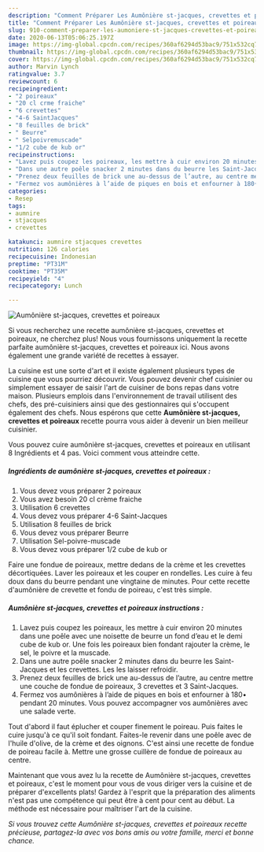 ```yaml
---
description: "Comment Préparer Les Aumônière st-jacques, crevettes et poireaux"
title: "Comment Préparer Les Aumônière st-jacques, crevettes et poireaux"
slug: 910-comment-preparer-les-aumoniere-st-jacques-crevettes-et-poireaux
date: 2020-06-13T05:06:25.197Z
image: https://img-global.cpcdn.com/recipes/360af6294d53bac9/751x532cq70/aumoniere-st-jacques-crevettes-et-poireaux-photo-principale-de-la-recette.jpg
thumbnail: https://img-global.cpcdn.com/recipes/360af6294d53bac9/751x532cq70/aumoniere-st-jacques-crevettes-et-poireaux-photo-principale-de-la-recette.jpg
cover: https://img-global.cpcdn.com/recipes/360af6294d53bac9/751x532cq70/aumoniere-st-jacques-crevettes-et-poireaux-photo-principale-de-la-recette.jpg
author: Marvin Lynch
ratingvalue: 3.7
reviewcount: 6
recipeingredient:
- "2 poireaux"
- "20 cl crme fraiche"
- "6 crevettes"
- "4-6 SaintJacques"
- "8 feuilles de brick"
- " Beurre"
- " Selpoivremuscade"
- "1/2 cube de kub or"
recipeinstructions:
- "Lavez puis coupez les poireaux, les mettre à cuir environ 20 minutes dans une poêle avec une noisette de beurre un fond d’eau et le demi cube de kub or. Une fois les poireaux bien fondant rajouter la crème, le sel, le poivre et la muscade."
- "Dans une autre poêle snacker 2 minutes dans du beurre les Saint-Jacques et les crevettes. Les les laisser refroidir."
- "Prenez deux feuilles de brick une au-dessus de l’autre, au centre mettre une couche de fondue de poireaux, 3 crevettes et 3 Saint-Jacques."
- "Fermez vos aumônières à l’aide de piques en bois et enfourner à 180• pendant 20 minutes. Vous pouvez accompagner vos aumônières avec une salade verte."
categories:
- Resep
tags:
- aumnire
- stjacques
- crevettes

katakunci: aumnire stjacques crevettes 
nutrition: 126 calories
recipecuisine: Indonesian
preptime: "PT31M"
cooktime: "PT35M"
recipeyield: "4"
recipecategory: Lunch

---
```



![Aumônière st-jacques, crevettes et poireaux](https://img-global.cpcdn.com/recipes/360af6294d53bac9/751x532cq70/aumoniere-st-jacques-crevettes-et-poireaux-photo-principale-de-la-recette.jpg)

Si vous recherchez une recette aumônière st-jacques, crevettes et poireaux, ne cherchez plus! Nous vous fournissons uniquement la recette parfaite aumônière st-jacques, crevettes et poireaux ici. Nous avons également une grande variété de recettes à essayer.

La cuisine est une sorte d'art et il existe également plusieurs types de cuisine que vous pourriez découvrir. Vous pouvez devenir chef cuisinier ou simplement essayer de saisir l'art de cuisiner de bons repas dans votre maison. Plusieurs emplois dans l'environnement de travail utilisent des chefs, des pré-cuisiniers ainsi que des gestionnaires qui s'occupent également des chefs. Nous espérons que cette <strong> Aumônière st-jacques, crevettes et poireaux </strong> recette pourra vous aider à devenir un bien meilleur cuisinier.

<!--inarticleads1-->

Vous pouvez cuire aumônière st-jacques, crevettes et poireaux en utilisant 8 Ingrédients et 4 pas. Voici comment vous atteindre cette.

##### Ingrédients de aumônière st-jacques, crevettes et poireaux :

1. Vous devez vous préparer 2 poireaux
1. Vous avez besoin 20 cl crème fraiche
1. Utilisation 6 crevettes
1. Vous devez vous préparer 4-6 Saint-Jacques
1. Utilisation 8 feuilles de brick
1. Vous devez vous préparer  Beurre
1. Utilisation  Sel-poivre-muscade
1. Vous devez vous préparer 1/2 cube de kub or


Faire une fondue de poireaux, mettre dedans de la crème et les crevettes décortiquées. Laver les poireaux et les couper en rondelles. Les cuire à feu doux dans du beurre pendant une vingtaine de minutes. Pour cette recette d&#39;aumônière de crevette et fondu de poireau, c&#39;est très simple. 

<!--inarticleads2-->

##### Aumônière st-jacques, crevettes et poireaux instructions :

1. Lavez puis coupez les poireaux, les mettre à cuir environ 20 minutes dans une poêle avec une noisette de beurre un fond d’eau et le demi cube de kub or. Une fois les poireaux bien fondant rajouter la crème, le sel, le poivre et la muscade.
1. Dans une autre poêle snacker 2 minutes dans du beurre les Saint-Jacques et les crevettes. Les les laisser refroidir.
1. Prenez deux feuilles de brick une au-dessus de l’autre, au centre mettre une couche de fondue de poireaux, 3 crevettes et 3 Saint-Jacques.
1. Fermez vos aumônières à l’aide de piques en bois et enfourner à 180• pendant 20 minutes. Vous pouvez accompagner vos aumônières avec une salade verte.


Tout d&#39;abord il faut éplucher et couper finement le poireau. Puis faites le cuire jusqu&#39;à ce qu&#39;il soit fondant. Faites-le revenir dans une poêle avec de l&#39;huile d&#39;olive, de la crème et des oignons. C&#39;est ainsi une recette de fondue de poireau facile à. Mettre une grosse cuillère de fondue de poireaux au centre. 

<!--inarticleads1-->

<p>
Maintenant que vous avez lu la recette de Aumônière st-jacques, crevettes et poireaux, c'est le moment pour vous de vous diriger vers la cuisine et de préparer d'excellents plats! Gardez à l'esprit que la préparation des aliments n'est pas une compétence qui peut être à cent pour cent au début. La méthode est nécessaire pour maîtriser l'art de la cuisine.
</p>

<p>
<i>Si vous trouvez cette Aumônière st-jacques, crevettes et poireaux recette précieuse, partagez-la avec vos bons amis ou votre famille, merci et bonne chance.</i>
</p>
